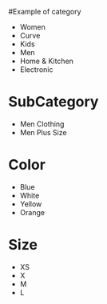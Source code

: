 #Example of category

- Women
- Curve
- Kids
- Men
- Home & Kitchen
- Electronic

# SubCategory

- Men Clothing
- Men Plus Size

# Color

- Blue
- White
- Yellow
- Orange

# Size

- XS
- X
- M
- L
